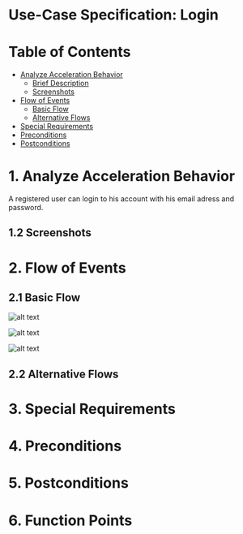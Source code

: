 # Use-Case Specification: Login

# Table of Contents
- [Analyze Acceleration Behavior](#1-analyze-acceleration-behavior)
    - [Brief Description](#11-brief-description)
    - [Screenshots](#12-screenshots)
- [Flow of Events](#2-flow-of-events)
    - [Basic Flow](#21-basic-flow)
    - [Alternative Flows](#22-alternative-flows)
- [Special Requirements](#3-special-requirements)
- [Preconditions](#4-preconditions)
- [Postconditions](#5-postconditions)

# 1. Analyze Acceleration Behavior

A registered user can login to his account with his email adress and password.

## 1.2 Screenshots


# 2. Flow of Events
## 2.1 Basic Flow

![alt text][ActivityDiagram]

[ActivityDiagram]: https://github.com/linkna/FyF/blob/master/documentation/UC/activity%20Diagrams-login.jpg "Activity Diagram"

![alt text][MockUp2]

[MockUp2]: https://github.com/FyF-Team/fyf/blob/master/UC/login2.png "Login%20Mockup2"

![alt text][MockUp1]

[MockUp1]: https://github.com/FyF-Team/fyf/blob/master/UC/login1.png "Login%20Mockup1"


## 2.2 Alternative Flows
# 3. Special Requirements


# 4. Preconditions


# 5. Postconditions


# 6. Function Points
